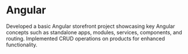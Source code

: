 # Angular

Developed a basic Angular storefront project showcasing key Angular concepts such as standalone apps, modules, services, components, and routing. Implemented CRUD operations on products for enhanced functionality.
